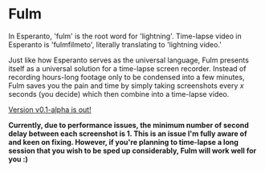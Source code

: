 # Fulm

In Esperanto, 'fulm' is the root word for 'lightning'. Time-lapse video in Esperanto is 'fulmfilmeto', literally translating to 'lightning video.'

Just like how Esperanto serves as the universal language, Fulm presents itself as a universal solution for a time-lapse screen recorder. Instead of recording hours-long footage only to be condensed into a few minutes, Fulm saves you the pain and time by simply taking screenshots every *x* seconds (you decide) which then combine into a time-lapse video.

[Version v0.1-alpha is out!](https://github.com/leonzalion/Fulm/releases/tag/v0.1-alpha)

**Currently, due to performance issues, the minimum number of second delay between each screenshot is 1. This is an issue I'm fully aware of and keen on fixing. However, if you're planning to time-lapse a long session that you wish to be sped up considerably, Fulm will work well for you :)**
